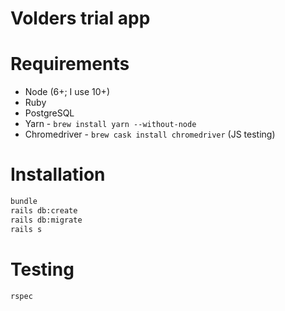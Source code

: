 # Volders trial app

# Requirements

- Node (6+; I use 10+)
- Ruby
- PostgreSQL
- Yarn - `brew install yarn --without-node`
- Chromedriver - `brew cask install chromedriver` (JS testing)

# Installation

```sh
bundle
rails db:create
rails db:migrate
rails s
```

# Testing

```sh
rspec
```